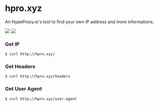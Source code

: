 # hpro.xyz

An HypeProxy.io's tool to find your own IP address and more informations.

![](https://img.shields.io/badge/Made%20With-Rust-dea584)
![](https://img.shields.io/badge/license-MIT-lightgrey.svg)


### Get IP
```bash
$ curl http://hpro.xyz/
```


### Get Headers
```bash
$ curl http://hpro.xyz/headers
```


### Get User Agent
```bash
$ curl http://hpro.xyz/user-agent
```
